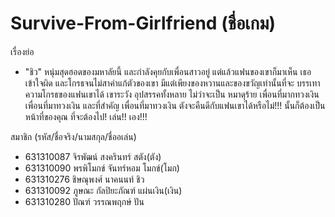 
# Survive-From-Girlfriend (ชื่อเกม)
   เรื่องย่อ
   - "ชิว" หนุ่มสุดฮอดของมหาลัยนี้ และกำลังคุยกับเพื่อนสาวอยู่ แต่แล้วแฟนของเขาก็มาเห็น เธอเข้าใจผิด และโกรธจนไม่สาคำแก้ตัวของเขา
   มีแต่เพียงของหวานและของขวัญเท่านั้นที่จะ บรรเทาความโกรธของแฟนเขาได้ 
   เขาระวัง อุปสรรคทั้งหลาย ไม่ว่าจะเป็น หมาดุร้าย เพื่อนที่มากทวงเงิน เพื่อนที่มาทวงเงิน และที่สำคัญ เพื่อนที่มาทวงเงิน
   ตังจะคืนดีกับแฟนเขาได้หรือไม่!!! นั้นก็ต้องเป็นหน้าที่ของคุณ ที่จะต้องไป! เล่น!! เอง!!!
   
สมาชิก (รหัส/ชื่อจริง/นามสกุล/ชื่ออเล่น)
 - 631310087	จิรพัฒน์ สงครินทร์     สตัง(ตัง)
 - 631310090	พรพิโมกข์ จันทร์หอม   โมกข์(โมก)
 - 631310276	ชิษณุพงศ์ นาคนนท์    ชิว
 - 631310092	ภูษณะ กัลปิยะภัณฑ์    แผ่นเงิน(เงิน)
 - 631310280	ปัณฑ์ วรรณพฤกษ์     ปัน

